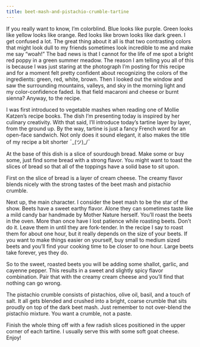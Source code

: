 ```yaml
---
title: beet-mash-and-pistachio-crumble-tartine
---
```

If you really want to know, I’m colorblind. Blue looks like purple. Green looks like yellow looks like orange. Red looks like brown looks like dark green. I get confused a lot. The great thing about it all is that two contrasting colors that might look dull to my friends sometimes look incredible to me and make me say “woah!” The bad news is that I cannot for the life of me spot a bright red poppy in a green summer meadow. The reason I am telling you all of this is because I was just staring at the photograph I’m posting for this recipe and for a moment felt pretty confident about recognizing the colors of the ingredients: green, red, white, brown. Then I looked out the window and saw the surrounding mountains, valleys, and sky in the morning light and my color-confidence faded. Is that field macaroni and cheese or burnt sienna? Anyway, to the recipe.

I was first introduced to vegetable mashes when reading one of Mollie Katzen’s recipe books. The dish I’m presenting today is inspired by her culinary creativity. With that said, I’ll introduce today’s tartine layer by layer, from the ground up. By the way, tartine is just a fancy French word for an open-face sandwich. Not only does it sound elegant, it also makes the title of my recipe a bit shorter ¯\_(ツ)_/¯ 

At the base of this dish is a slice of sourdough bread. Make some or buy some, just find some bread with a strong flavor. You might want to toast the slices of bread so that all of the toppings have a solid base to sit upon.

First on the slice of bread is a layer of cream cheese. The creamy flavor blends nicely with the strong tastes of the beet mash and pistachio crumble.

Next up, the main character. I consider the beet mash to be the star of the show. Beets have a sweet earthy flavor. Alone they can sometimes taste like a mild candy bar handmade by Mother Nature herself. You’ll roast the beets in the oven. More than once have I lost patience while roasting beets. Don’t do it. Leave them in until they are fork-tender. In the recipe I say to roast them for about one hour, but it really depends on the size of your beets. If you want to make things easier on yourself, buy small to medium sized beets and you’ll find your cooking time to be closer to one hour. Large beets take forever, yes they do.

So to the sweet, roasted beets you will be adding some shallot, garlic, and cayenne pepper. This results in a sweet and slightly spicy flavor combination. Pair that with the creamy cream cheese and you’ll find that nothing can go wrong.

The pistachio crumble consists of pistachios, olive oil, basil, and a touch of salt. It all gets blended and crushed into a bright, coarse crumble that sits proudly on top of the dark beet mash. Just remember to not over-blend the pistachio mixture. You want a crumble, not a paste.

Finish the whole thing off with a few radish slices positioned in the upper corner of each tartine. I usually serve this with some soft goat cheese. Enjoy!

